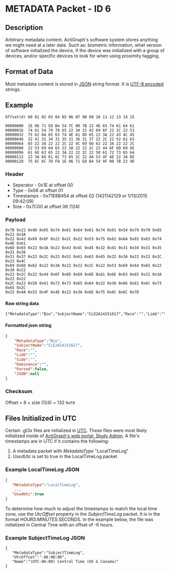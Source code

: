 # METADATA Packet - ID 6 #

## Description ##
Arbitrary metadata content. ActiGraph's software system stores anything we might need at a later date. Such as: biometric information, what version of software initialized the device, if the device was initialized with a group of devices, and/or specific devices to look for when using proximity tagging.

## Format of Data ##
Most metadata content is stored in [JSON](http://en.wikipedia.org/wiki/JSON "JSON wiki") string format. It is [UTF-8 encoded](http://en.wikipedia.org/wiki/UTF-8 "UTF-8 wiki") strings.

## Example ##

```
Offset(d) 00 01 02 03 04 05 06 07 08 09 10 11 12 13 14 15

00000000  1E 06 71 E8 B4 54 7C 00 7B 22 4D 65 74 61 64 61
00000016  74 61 54 79 70 65 22 3A 22 42 69 6F 22 2C 22 53
00000032  75 62 6A 65 63 74 4E 61 6D 65 22 3A 22 43 4C 45
00000048  32 41 31 34 31 35 31 36 31 37 22 2C 22 52 61 63
00000064  65 22 3A 22 22 2C 22 4C 69 6D 62 22 3A 22 22 2C
00000080  22 53 69 64 65 22 3A 22 22 2C 22 44 6F 6D 69 6E
00000096  61 6E 63 65 22 3A 22 22 2C 22 50 61 72 73 65 64
00000112  22 3A 66 61 6C 73 65 2C 22 4A 53 4F 4E 22 3A 6E
00000128  75 6C 6C 7D F8 1E 06 71 E8 B4 54 9F 00 7B 22 4D
```

### Header ###
* Seperator - 0x1E at offset 00
* Type - 0x06 at offset 01
* Timestamps - 0x71E8B454 at offset 02 (1421142129 or 1/13/2015 09:42:09)
* Size - 0x7C00 at offset 06 (124)

### Payload ###

```
0x7B 0x22 0x4D 0x65 0x74 0x61 0x64 0x61 0x74 0x61 0x54 0x79 0x70 0x65 0x22 0x3A
0x22 0x42 0x69 0x6F 0x22 0x2C 0x22 0x53 0x75 0x62 0x6A 0x65 0x63 0x74 0x4E 0x61
0x6D 0x65 0x22 0x3A 0x22 0x43 0x4C 0x45 0x32 0x41 0x31 0x34 0x31 0x35 0x31 0x36
0x31 0x37 0x22 0x2C 0x22 0x52 0x61 0x63 0x65 0x22 0x3A 0x22 0x22 0x2C 0x22 0x4C
0x69 0x6D 0x62 0x22 0x3A 0x22 0x22 0x2C 0x22 0x53 0x69 0x64 0x65 0x22 0x3A 0x22
0x22 0x2C 0x22 0x44 0x6F 0x6D 0x69 0x6E 0x61 0x6E 0x63 0x65 0x22 0x3A 0x22 0x22
0x2C 0x22 0x50 0x61 0x72 0x73 0x65 0x64 0x22 0x3A 0x66 0x61 0x6C 0x73 0x65 0x2C
0x22 0x4A 0x53 0x4F 0x4E 0x22 0x3A 0x6E 0x75 0x6C 0x6C 0x7D
```

#### Raw string data ####
```
{"MetadataType":"Bio","SubjectName":"CLE2A14151617","Race":"","Limb":"","Side":"","Dominance":"","Parsed":false,"JSON":null}
```

#### Formatted json string ####
```json
{
	"MetadataType":"Bio",
	"SubjectName":"CLE2A14151617",
	"Race":"",
	"Limb":"",
	"Side":"",
	"Dominance":"",
	"Parsed":false,
	"JSON":null
}
```

### Checksum ###
Offset = 8 + size (124) = 132
```` 0xF8 ````

## Files Initialized in UTC ##
Certain .gt3x files are initialized in [UTC](http://en.wikipedia.org/wiki/Coordinated_Universal_Time "UTC wiki page"). These files were most likely initialized inside of [ActiGraph's web portal, Study Admin](http://www.actigraphcorp.com/product-category/study-admin/). A file's timestamps are in UTC if it contains the following:
1. A metadata packet with *MetadataType* "LocalTimeLog"
2. *UsedUtc* is set to true in the LocalTimeLog packet

### Example LocalTimeLog JSON ###
```json
{
   "MetadataType":"LocalTimeLog",
	...
   "UsedUtc":true
}
```

To determine how much to adjust the timestamps to match the local time zone, use the *UtcOffset* property in the *SubjectTimeLog* packet. It is in the format HOURS:MINUTES:SECONDS. In the example below, the file was initialized in Central Time with an offset of -6 hours.

### Example SubjectTimeLog JSON ###
```
{
   "MetadataType":"SubjectTimeLog",
   "UtcOffset":"-06:00:00",
   "Name":"(UTC-06:00) Central Time (US & Canada)"
}
```
